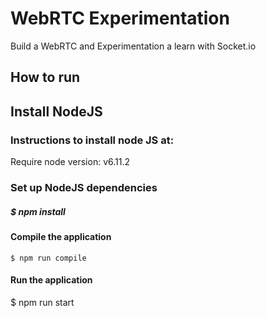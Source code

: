 # WebRTC Experimentation

Build a WebRTC and Experimentation a learn with Socket.io

## How to run

##  Install NodeJS

### Instructions to install node JS at:

Require node version: v6.11.2

### Set up NodeJS dependencies

##### $ npm install

#### Compile the application
```
$ npm run compile
```
#### Run the application

$ npm run start
